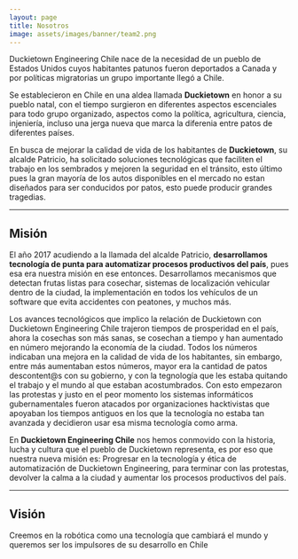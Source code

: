```yaml
---
layout: page
title: Nosotros
image: assets/images/banner/team2.png
---
```


<p>Duckietown Engineering Chile nace de la necesidad de un pueblo de Estados Unidos cuyos habitantes patunos fueron deportados a Canada y por políticas migratorias un grupo importante llegó a Chile.</p>
<p>Se establecieron en Chile en una aldea llamada <strong>Duckietown</strong> en honor a su pueblo natal, con el tiempo surgieron en diferentes aspectos escenciales para todo grupo organizado, aspectos como la política, agricultura, ciencia, injeniería, incluso una jerga nueva que marca la diferenia entre patos de diferentes países.</p>

<p>En busca de mejorar la calidad de vida de los habitantes de <strong>Duckietown</strong>, su alcalde Patricio, ha solicitado soluciones tecnológicas que faciliten el trabajo en los sembrados y mejoren la seguridad en el tránsito, esto último pues la gran mayoría de los autos disponibles en el mercado no estan diseñados para ser conducidos por patos, esto puede producir grandes tragedias.</p>


<hr class="major" />

<h2>Misión</h2>

<p>El año 2017 acudiendo a la llamada del alcalde Patricio, <strong>desarrollamos tecnología de punta para automatizar procesos productivos del país</strong>, pues esa era nuestra misión en ese entonces. Desarrollamos mecanismos que detectan frutas listas para cosechar, sistemas de localización vehicular dentro de la ciudad, la implementación en todos los vehículos de un software que evita accidentes con peatones, y muchos más.</p>

<p>Los avances tecnológicos que implico la relación de Duckietown con Duckietown Engineering Chile trajeron tiempos de prosperidad en el país, ahora la cosechas son más sanas, se cosechan a tiempo y han aumentado en número mejorando la economía de la ciudad. Todos los números indicaban una mejora en la calidad de vida de los habitantes, sin embargo, entre más aumentaban estos números, mayor era la cantidad de patos descontent@s con su gobierno, y con la tegnología que les estaba quitando el trabajo y el mundo al que estaban acostumbrados. Con esto empezaron las protestas y justo en el peor momento los sistemas informáticos gubernamentales fueron atacados por organizaciones hacktivistas que apoyaban los tiempos antiguos en los que la tecnología no estaba tan avanzada y decidieron usar esa misma tecnología como arma.</p>

<p>En <strong>Duckietown Engineering Chile</strong> nos hemos conmovido con la historia, lucha y cultura que el pueblo de Duckietown representa, es por eso que nuestra nueva misión es: Progresar en la tecnología  y ética de automatización de Duckietown Engineering, para terminar con las  protestas, devolver la calma a la ciudad y  aumentar los procesos productivos del país.</p>

<hr class="major" />

<h2>Visión</h2>
Creemos en la robótica como una tecnología que cambiará el mundo y queremos ser los impulsores de su desarrollo en Chile